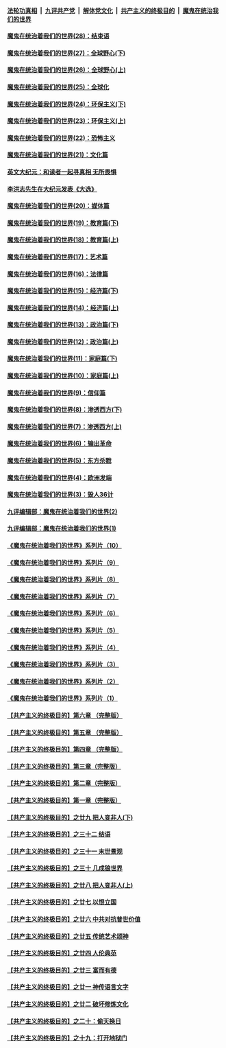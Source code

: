 ####  [法轮功真相](../../../../basic/blob/master/README.md?t=03212331) &nbsp;|&nbsp; [九评共产党](../../../../9ping.md/blob/master/README.md?t=03212331) &nbsp;|&nbsp; [解体党文化](../../../../jtdwh.md/blob/master/README.md?t=03212331)  &nbsp;|&nbsp; [共产主义的终极目的](../../../../gczydzjmd.md/blob/master/README.md?t=03212331) &nbsp;|&nbsp; [魔鬼在统治我们的世界](../../../../mgztzwmdsj.md/blob/master/README.md?t=03212331) 

#### [魔鬼在统治着我们的世界(28)：结束语](../pages/nsc422/n10936246.md?t=03212331) 

#### [魔鬼在统治着我们的世界(27)：全球野心(下)](../pages/nsc422/n10928319.md?t=03212331) 

#### [魔鬼在统治着我们的世界(26)：全球野心(上)](../pages/nsc422/n10900318.md?t=03212331) 

#### [魔鬼在统治着我们的世界(25)：全球化](../pages/nsc422/n10788205.md?t=03212331) 

#### [魔鬼在统治着我们的世界(24)：环保主义(下)](../pages/nsc422/n10695307.md?t=03212331) 

#### [魔鬼在统治着我们的世界(23)：环保主义(上)](../pages/nsc422/n10688613.md?t=03212331) 

#### [魔鬼在统治着我们的世界(22)：恐怖主义](../pages/nsc422/n10614727.md?t=03212331) 

#### [魔鬼在统治着我们的世界(21)：文化篇](../pages/nsc422/n10597706.md?t=03212331) 

#### [英文大纪元：和读者一起寻真相 无所畏惧](../pages/nsc422/n12542027.md?t=03212331) 

#### [李洪志先生在大纪元发表《大选》](../pages/nsc422/n12534746.md?t=03212331) 

#### [魔鬼在统治着我们的世界(20)：媒体篇](../pages/nsc422/n10586579.md?t=03212331) 

#### [魔鬼在统治着我们的世界(19)：教育篇(下)](../pages/nsc422/n10564808.md?t=03212331) 

#### [魔鬼在统治着我们的世界(18)：教育篇(上)](../pages/nsc422/n10526970.md?t=03212331) 

#### [魔鬼在统治着我们的世界(17)：艺术篇](../pages/nsc422/n10499093.md?t=03212331) 

#### [魔鬼在统治着我们的世界(16)：法律篇](../pages/nsc422/n10485969.md?t=03212331) 

#### [魔鬼在统治着我们的世界(15)：经济篇(下)](../pages/nsc422/n10469975.md?t=03212331) 

#### [魔鬼在统治着我们的世界(14)：经济篇(上)](../pages/nsc422/n10457370.md?t=03212331) 

#### [魔鬼在统治着我们的世界(13)：政治篇(下)](../pages/nsc422/n10448270.md?t=03212331) 

#### [魔鬼在统治着我们的世界(12)：政治篇(上)](../pages/nsc422/n10444576.md?t=03212331) 

#### [魔鬼在统治着我们的世界(11)：家庭篇(下)](../pages/nsc422/n10440961.md?t=03212331) 

#### [魔鬼在统治着我们的世界(10)：家庭篇(上)](../pages/nsc422/n10435448.md?t=03212331) 

#### [魔鬼在统治着我们的世界(9)：信仰篇](../pages/nsc422/n10432159.md?t=03212331) 

#### [魔鬼在统治着我们的世界(8)：渗透西方(下)](../pages/nsc422/n10429603.md?t=03212331) 

#### [魔鬼在统治着我们的世界(7)：渗透西方(上)](../pages/nsc422/n10426013.md?t=03212331) 

#### [魔鬼在统治着我们的世界(6)：输出革命](../pages/nsc422/n10421536.md?t=03212331) 

#### [魔鬼在统治着我们的世界(5)：东方杀戮](../pages/nsc422/n10417707.md?t=03212331) 

#### [魔鬼在统治着我们的世界(4)：欧洲发端](../pages/nsc422/n10414890.md?t=03212331) 

#### [魔鬼在统治着我们的世界(3)：毁人36计](../pages/nsc422/n10411583.md?t=03212331) 

#### [九评编辑部：魔鬼在统治着我们的世界(2)](../pages/nsc422/n10410036.md?t=03212331) 

#### [九评编辑部：魔鬼在统治着我们的世界(1)](../pages/nsc422/n10406825.md?t=03212331) 

#### [《魔鬼在统治着我们的世界》系列片（10）](../pages/nsc422/n12292670.md?t=03212331) 

#### [《魔鬼在统治着我们的世界》系列片（9）](../pages/nsc422/n12290859.md?t=03212331) 

#### [《魔鬼在统治着我们的世界》系列片（8）](../pages/nsc422/n12287445.md?t=03212331) 

#### [《魔鬼在统治着我们的世界》系列片（7）](../pages/nsc422/n12283425.md?t=03212331) 

#### [《魔鬼在统治着我们的世界》系列片（6）](../pages/nsc422/n12282314.md?t=03212331) 

#### [《魔鬼在统治着我们的世界》系列片（5）](../pages/nsc422/n12281419.md?t=03212331) 

#### [《魔鬼在统治着我们的世界》系列片（4）](../pages/nsc422/n12274024.md?t=03212331) 

#### [《魔鬼在统治着我们的世界》系列片（3）](../pages/nsc422/n12271322.md?t=03212331) 

#### [《魔鬼在统治着我们的世界》系列片（2）](../pages/nsc422/n12269049.md?t=03212331) 

#### [《魔鬼在统治着我们的世界》系列片（1）](../pages/nsc422/n12267575.md?t=03212331) 

#### [【共产主义的终极目的】第六章 （完整版）](../pages/nsc422/n11428913.md?t=03212331) 

#### [【共产主义的终极目的】第五章 （完整版）](../pages/nsc422/n11428912.md?t=03212331) 

#### [【共产主义的终极目的】第四章 （完整版）](../pages/nsc422/n11428907.md?t=03212331) 

#### [【共产主义的终极目的】第三章（完整版）](../pages/nsc422/n11428848.md?t=03212331) 

#### [【共产主义的终极目的】第二章（完整版）](../pages/nsc422/n11428831.md?t=03212331) 

#### [【共产主义的终极目的】第一章（完整版）](../pages/nsc422/n11417651.md?t=03212331) 

#### [【共产主义的终极目的】之廿九 把人变非人(下)](../pages/nsc422/n11344140.md?t=03212331) 

#### [【共产主义的终极目的】之三十二 结语](../pages/nsc422/n11360535.md?t=03212331) 

#### [【共产主义的终极目的】之三十一 末世景观](../pages/nsc422/n11351129.md?t=03212331) 

#### [【共产主义的终极目的】之三十 几成狼世界](../pages/nsc422/n11348280.md?t=03212331) 

#### [【共产主义的终极目的】之廿八 把人变非人(上)](../pages/nsc422/n11340492.md?t=03212331) 

#### [【共产主义的终极目的】之廿七 以恨立国](../pages/nsc422/n11336944.md?t=03212331) 

#### [【共产主义的终极目的】之廿六 中共对抗普世价值](../pages/nsc422/n11324785.md?t=03212331) 

#### [【共产主义的终极目的】之廿五 传统艺术颂神](../pages/nsc422/n11296396.md?t=03212331) 

#### [【共产主义的终极目的】之廿四 人伦典范](../pages/nsc422/n11296397.md?t=03212331) 

#### [【共产主义的终极目的】之廿三 富而有德](../pages/nsc422/n11283598.md?t=03212331) 

#### [【共产主义的终极目的】之廿一 神传语言文字](../pages/nsc422/n11263265.md?t=03212331) 

#### [【共产主义的终极目的】之廿二 破坏修炼文化](../pages/nsc422/n11245728.md?t=03212331) 

#### [【共产主义的终极目的】之二十：偷天换日](../pages/nsc422/n11238846.md?t=03212331) 

#### [【共产主义的终极目的】之十九：打开地狱门](../pages/nsc422/n11206376.md?t=03212331) 

